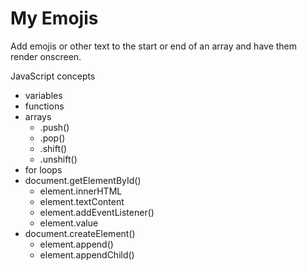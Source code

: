 # My Emojis

Add emojis or other text to the start or end of an array and have them render onscreen.

JavaScript concepts

- variables
- functions
- arrays
    - .push()
    - .pop()
    - .shift()
    - .unshift()
- for loops
- document.getElementById()
    - element.innerHTML
    - element.textContent
    - element.addEventListener()
    - element.value
- document.createElement()
    - element.append()
    - element.appendChild()
